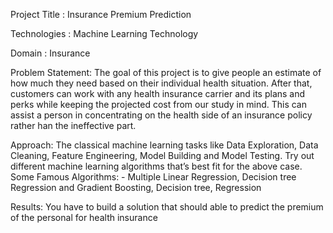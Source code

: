 Project Title : Insurance Premium Prediction

Technologies : Machine Learning Technology

Domain : Insurance

Problem Statement: The goal of this project is to give people an estimate of how much they need based on
their individual health situation. After that, customers can work with any health insurance carrier and its plans and perks while keeping the projected cost from our study in mind. This can assist a person in concentrating on the health side of an insurance policy rather han the ineffective part.

Approach: The classical machine learning tasks like Data Exploration, Data Cleaning, Feature Engineering, Model Building and Model Testing. Try out different machine learning algorithms that’s best fit for the above case.
Some Famous Algorithms: - Multiple Linear Regression, Decision tree Regression and Gradient Boosting, Decision tree, Regression

Results: You have to build a solution that should able to predict the premium of the personal for health insurance